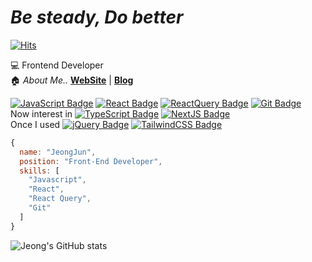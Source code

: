 # _Be steady, Do better_

[![Hits](https://hits.seeyoufarm.com/api/count/incr/badge.svg?url=https%3A%2F%2Fgithub.com%2FJeong-jj&count_bg=%2381C74C&title_bg=%23555555&title=hits&edge_flat=false)](https://hits.seeyoufarm.com)

💻 Frontend Developer  
🏠 _About Me.._ [**WebSite**](https://jeong-jj.github.io/introduction-react/) | [**Blog**](https://velog.io/@rgfdds98)

[![JavaScript Badge](https://img.shields.io/badge/JavaScript-black?style=flat-square&logo=JavaScript&logoColor=black&color=F7DF1E)](https://developer.mozilla.org/en-US/docs/Web/JavaScript)
[![React Badge](https://img.shields.io/badge/React-black?style=flat-square&logo=React&logoColor=black&color=61DAFB)](https://reactjs.org/)
[![ReactQuery Badge](https://img.shields.io/badge/React&nbsp;Query-black?style=flat-square&logo=ReactQuery&logoColor=white&color=FF4154)](https://tanstack.com/query/v4/docs/react/overview)
[![Git Badge](https://img.shields.io/badge/Git-white?style=flat-square&logo=Git&logoColor=white&color=F05032)](https://github.com/)  
Now interest in
[![TypeScript Badge](https://img.shields.io/badge/TypeScript-white?style=flat-square&logo=TypeScript&logoColor=white&color=3178C6)](https://www.typescriptlang.org/)
[![NextJS Badge](https://img.shields.io/badge/Next.js-white?style=flat-square&logo=Next.js&logoColor=white&color=000000)](https://developer.mozilla.org/en-US/docs/Web/JavaScript)  
Once I used
[![jQuery Badge](https://img.shields.io/badge/jQuery-white?style=flat-square&logo=jQuery&logoColor=white&color=0769AD)](https://jquery.com/)
[![TailwindCSS Badge](https://img.shields.io/badge/Tailwind&nbsp;CSS-white?style=flat-square&logo=TailwindCSS&logoColor=white&color=06B6D4)](https://tailwindcss.com/)

<!-- [![Velog Stats](https://velog-readme-stats.vercel.app/api?name=rgfdds98)](https://velog.io/@rgfdds98) -->

```javascript
{
  name: "JeongJun",
  position: "Front-End Developer",
  skills: [
    "Javascript",
    "React",
    "React Query",
    "Git"
  ]
}
```

![Jeong's GitHub stats](https://github-readme-stats.vercel.app/api?username=jeong-jj&show_icons=false)
